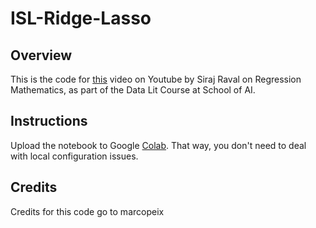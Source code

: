 # ISL-Ridge-Lasso

## Overview 

This is the code for [this](https://youtu.be/yEUKougrRSk) video on Youtube by Siraj Raval on Regression Mathematics, as part of the Data Lit Course at School of AI.

## Instructions

Upload the notebook to Google [Colab](https://colab.research.google.com). That way, you don't need to deal with local configuration issues. 

## Credits 

Credits for this code go to marcopeix
